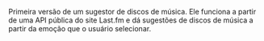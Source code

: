 Primeira versão de um sugestor de discos de música. Ele funciona a partir de uma API pública do site Last.fm e dá sugestões de discos de música a partir da emoção que o usuário selecionar.
